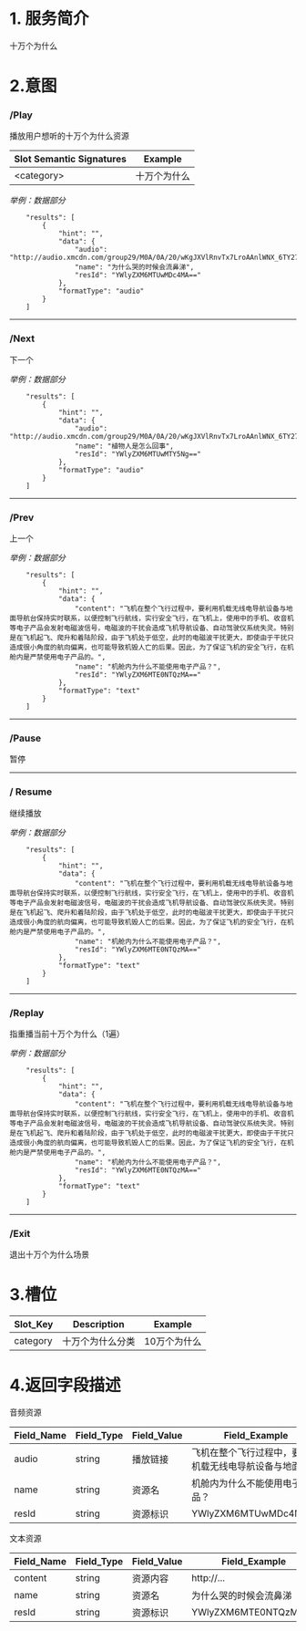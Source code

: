 
# 1. 服务简介

十万个为什么

# 2.意图

### \/Play

播放用户想听的十万个为什么资源

| **Slot Semantic Signatures** | **Example** |
| --- | --- |
| &lt;category&gt; | 十万个为什么 |

_举例：数据部分_
```
    "results": [
        {
            "hint": "",
            "data": {
                "audio": "http://audio.xmcdn.com/group29/M0A/0A/20/wKgJXVlRnvTx7LroAAnlWNX_6TY276.m4a",
                "name": "为什么哭的时候会流鼻涕",
                "resId": "YWlyZXM6MTUwMDc4MA=="
            },
            "formatType": "audio"
        }
    ]
```

---


### \/Next
下一个

_举例：数据部分_
```
    "results": [
        {
            "hint": "",
            "data": {
                "audio": "http://audio.xmcdn.com/group29/M0A/0A/20/wKgJXVlRnvTx7LroAAnlWNX_6TY276.m4a",
                "name": "植物人是怎么回事",
                "resId": "YWlyZXM6MTUwMTY5Ng=="
            },
            "formatType": "audio"
        }
    ]
```

---

### \/Prev
上一个

_举例：数据部分_
```
    "results": [
        {
            "hint": "",
            "data": {
                "content": "飞机在整个飞行过程中，要利用机载无线电导航设备与地面导航台保持实时联系，以便控制飞行航线，实行安全飞行，在飞机上，使用中的手机、收音机等电子产品会发射电磁波信号，电磁波的干扰会造成飞机导航设备、自动驾驶仪系统失灵。特别是在飞机起飞、爬升和着陆阶段，由于飞机处于低空，此时的电磁波干扰更大，即使由于干扰只造成很小角度的航向偏离，也可能导致机毁人亡的后果。因此，为了保证飞机的安全飞行，在机舱内是严禁使用电子产品的。",
                "name": "机舱内为什么不能使用电子产品？",
                "resId": "YWlyZXM6MTE0NTQzMA=="
            },
            "formatType": "text"
        }
    ]
```

---

### \/Pause
暂停

---

### \/ Resume
继续播放

_举例：数据部分_
```
    "results": [
        {
            "hint": "",
            "data": {
                "content": "飞机在整个飞行过程中，要利用机载无线电导航设备与地面导航台保持实时联系，以便控制飞行航线，实行安全飞行，在飞机上，使用中的手机、收音机等电子产品会发射电磁波信号，电磁波的干扰会造成飞机导航设备、自动驾驶仪系统失灵。特别是在飞机起飞、爬升和着陆阶段，由于飞机处于低空，此时的电磁波干扰更大，即使由于干扰只造成很小角度的航向偏离，也可能导致机毁人亡的后果。因此，为了保证飞机的安全飞行，在机舱内是严禁使用电子产品的。",
                "name": "机舱内为什么不能使用电子产品？",
                "resId": "YWlyZXM6MTE0NTQzMA=="
            },
            "formatType": "text"
        }
    ]
```

---

### \/Replay
指重播当前十万个为什么（1遍）

_举例：数据部分_

```
    "results": [
        {
            "hint": "",
            "data": {
                "content": "飞机在整个飞行过程中，要利用机载无线电导航设备与地面导航台保持实时联系，以便控制飞行航线，实行安全飞行，在飞机上，使用中的手机、收音机等电子产品会发射电磁波信号，电磁波的干扰会造成飞机导航设备、自动驾驶仪系统失灵。特别是在飞机起飞、爬升和着陆阶段，由于飞机处于低空，此时的电磁波干扰更大，即使由于干扰只造成很小角度的航向偏离，也可能导致机毁人亡的后果。因此，为了保证飞机的安全飞行，在机舱内是严禁使用电子产品的。",
                "name": "机舱内为什么不能使用电子产品？",
                "resId": "YWlyZXM6MTE0NTQzMA=="
            },
            "formatType": "text"
        }
    ]
```

---

### \/Exit
退出十万个为什么场景

# 3.槽位

| **Slot\_Key** | **Description** | **Example** |
| --- | --- | --- |
| category | 十万个为什么分类 | 10万个为什么 |

# 4.返回字段描述

音频资源

| **Field\_Name** | **Field\_Type** | **Field\_Value** | **Field\_Example** |
| --- | --- | --- | --- |
| audio | string | 播放链接 | 飞机在整个飞行过程中，要利用机载无线电导航设备与地面导... |
| name | string | 资源名 | 机舱内为什么不能使用电子产品？ |
| resId | string | 资源标识 | YWlyZXM6MTUwMDc4MA== |

文本资源

| **Field\_Name** | **Field\_Type** | **Field\_Value** | **Field\_Example** |
| --- | --- | --- | --- |
| content | string | 资源内容 | http://... |
| name | string | 资源名 | 为什么哭的时候会流鼻涕 |
| resId | string | 资源标识 | YWlyZXM6MTE0NTQzMA== |
